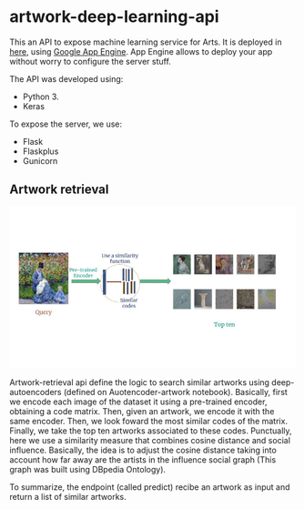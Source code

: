 # artwork-deep-learning-api

This an API to expose machine learning service for Arts. It is deployed in [here](https://art-retrieval-api.appspot.com/), using [Google App Engine](https://cloud.google.com/appengine/). App Engine allows to deploy your app without worry to configure the server stuff.

The API was developed using:
- Python 3.
- Keras

To expose the server, we use:
- Flask
- Flaskplus
- Gunicorn


## Artwork retrieval

![artwork-retrieval-motivation](https://github.com/ignaciogatti/art-deep-learning/blob/master/images/Artwork-retrieval.jpg)

Artwork-retrieval api define the logic to search similar artworks using deep-autoencoders (defined on Auotencoder-artwork notebook). Basically, first we encode each image of the dataset it using a pre-trained encoder, obtaining a code matrix. Then, given an artwork, we encode it with the same encoder. Then, we look foward the most similar codes of the matrix. Finally, we take the top ten artworks associated to these codes. Punctually, here we use a similarity measure that combines cosine distance and social influence. Basically, the idea is to adjust the cosine distance taking into account how far away are the artists in the influence social graph (This graph was built using DBpedia Ontology).

To summarize, the endpoint (called predict) recibe an artwork as input and return a list of similar artworks.
